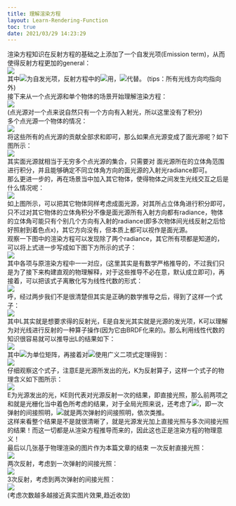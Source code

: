 ```yaml
---
title: 理解渲染方程
layout: Learn-Rendering-Function
toc: true
date: 2021/03/29 14:23:29
---
```


渲染方程知识在反射方程的基础之上添加了一个自发光项(Emission term)，从而使得反射方程更加的general：<br />![](assets/post_images/Learn-Rendering-Function/image_000.svg#from=paste&height=60&id=u5053a189&margin=%5Bobject%20Object%5D&originHeight=60&originWidth=675&originalType=url&status=done&style=none&taskId=uf97a40c6-c7d2-4760-acd7-1ffa0f08202&width=675)<br />其中![](assets/post_images/Learn-Rendering-Function/image_001.svg#from=paste&height=26&id=ud4d2b6f5&margin=%5Bobject%20Object%5D&originHeight=26&originWidth=82&originalType=url&status=done&style=none&taskId=u528090d5-3a7e-4c04-abd6-2b740219b9d&width=82)为自发光项，反射方程中的![](assets/post_images/Learn-Rendering-Function/image_002.svg#from=paste&height=20&id=ucb6907f8&margin=%5Bobject%20Object%5D&originHeight=20&originWidth=39&originalType=url&status=done&style=none&taskId=u51575161-1e50-4938-a5db-ba1feec36cb&width=39)用，![](assets/post_images/Learn-Rendering-Function/image_003.svg#from=paste&height=18&id=uc0cadec9&margin=%5Bobject%20Object%5D&originHeight=18&originWidth=48&originalType=url&status=done&style=none&taskId=ua6266ff7-263b-4dec-8135-0cf9251c6bc&width=48)代替。 (tips：所有光线方向均指向外)<br />接下来从一个点光源和单个物体的场景开始理解渲染方程：<br />![](assets/post_images/Learn-Rendering-Function/image_004.jpg#from=paste&height=657&id=u035b5508&margin=%5Bobject%20Object%5D&originHeight=657&originWidth=930&originalType=url&status=done&style=none&taskId=u30f561ef-7efa-432c-ab01-7de9a2ca02a&width=930)<br />(点光源对一个点来说自然只有一个方向有入射光，所以这里没有了积分)<br />多个点光源一个物体的情况：<br />![](assets/post_images/Learn-Rendering-Function/image_005.jpeg#from=paste&height=494&id=ued2b1060&margin=%5Bobject%20Object%5D&originHeight=494&originWidth=720&originalType=url&status=done&style=none&taskId=u65dccea6-a3be-4897-b10f-30a732616e6&width=720)<br />将这些所有的点光源的贡献全部求和即可，那么如果点光源变成了面光源呢？如下图所示：<br />![](assets/post_images/Learn-Rendering-Function/image_006.jpeg#from=paste&height=488&id=u2fa50f4f&margin=%5Bobject%20Object%5D&originHeight=488&originWidth=720&originalType=url&status=done&style=none&taskId=uf0fb89f3-2567-4956-8407-86fbbce3c1b&width=720)<br />其实面光源就相当于无穷多个点光源的集合，只需要对 面光源所在的立体角范围进行积分，并且能够确定不同立体角方向的面光源的入射光radiance即可。<br />那么更进一步的，再在场景当中加入其它物体，使得物体之间发生光线交互之后是什么情况呢：<br />![](assets/post_images/Learn-Rendering-Function/image_007.jpeg#from=paste&height=664&id=u7a7e8f88&margin=%5Bobject%20Object%5D&originHeight=664&originWidth=1002&originalType=url&status=done&style=none&taskId=u39228808-6f88-4c21-80bc-b82ebe8acf6&width=1002)<br />如上图所示，可以把其它物体同样考虑成面光源，对其所占立体角进行积分即可，只不过对其它物体的立体角积分不像是面光源所有入射方向都有radiance，物体的立体角可能只有个别几个方向有入射的radiance(即多次物体间光线反射之后恰好照射到着色点x)，其它方向没有，但本质上都可以视作是面光源。<br />观察一下图中的渲染方程可以发现除了两个radiance，其它所有项都是知道的，可以将上式进一步写成如下图下方所示的式子：<br />![](assets/post_images/Learn-Rendering-Function/image_008.jpeg#from=paste&height=692&id=u7adae7bf&margin=%5Bobject%20Object%5D&originHeight=692&originWidth=949&originalType=url&status=done&style=none&taskId=u7c659315-72ac-43a5-8574-25693656f9f&width=949)<br />其中各项与原渲染方程中一一对应，(这里其实是有数学严格推导的，不过我们只是为了接下来构建直观的物理解释，对于这些推导不必在意，默认成立即可)，再接着，可以把该式子离散化写为线性代数的形式：<br />![](assets/post_images/Learn-Rendering-Function/image_009.jpeg#from=paste&height=600&id=uee940472&margin=%5Bobject%20Object%5D&originHeight=600&originWidth=905&originalType=url&status=done&style=none&taskId=u1f40b2bc-9fd5-4216-a1c1-eb07f9b1545&width=905)<br />呼，经过两步我们不是很清楚但其实是正确的数学推导之后，得到了这样一个式子：<br />![](assets/post_images/Learn-Rendering-Function/image_010.svg#from=paste&height=44&id=ue983ecb0&margin=%5Bobject%20Object%5D&originHeight=44&originWidth=675&originalType=url&status=done&style=none&taskId=u644ca86e-1aae-4f3c-953a-e8f5477d111&width=675)<br />其中L其实就是想要求得的反射光，E是自发光其实就是光源的发光项，K可以理解为对光线进行反射的一种算子操作(因为它由BRDF化来的)。那么利用线性代数的知识很容易就可以推导出L的结果如下：<br />![](assets/post_images/Learn-Rendering-Function/image_011.svg#from=paste&height=119&id=u5502b580&margin=%5Bobject%20Object%5D&originHeight=119&originWidth=675&originalType=url&status=done&style=none&taskId=u010f3605-0794-461d-b971-1342a9d9461&width=675)<br />其中![](assets/post_images/Learn-Rendering-Function/image_012.svg#from=paste&height=20&id=ud055ec3a&margin=%5Bobject%20Object%5D&originHeight=20&originWidth=11&originalType=url&status=done&style=none&taskId=uc64ea126-eb03-4811-807a-4c82577bb67&width=11)为单位矩阵，再接着对![](assets/post_images/Learn-Rendering-Function/image_013.svg#from=paste&height=29&id=u98694ab0&margin=%5Bobject%20Object%5D&originHeight=29&originWidth=92&originalType=url&status=done&style=none&taskId=u13eae111-f881-4552-9876-a5bd5e632a3&width=92)使用广义二项式定理得到：<br />![](assets/post_images/Learn-Rendering-Function/image_014.svg#from=paste&height=68&id=u7414a4bf&margin=%5Bobject%20Object%5D&originHeight=68&originWidth=675&originalType=url&status=done&style=none&taskId=u521bfb76-3650-4816-a8df-0ff0e2062dd&width=675)<br />仔细观察这个式子，注意E是光源所发出的光，K为反射算子，这样一个式子的物理含义如下图所示：<br />![](assets/post_images/Learn-Rendering-Function/image_015.jpeg#from=paste&height=506&id=u0e37ee21&margin=%5Bobject%20Object%5D&originHeight=506&originWidth=720&originalType=url&status=done&style=none&taskId=u051abbe1-40ea-4f86-91f1-d57a4da76d3&width=720)<br />E为光源发出的光，KE则代表对光源反射一次的结果，即直接光照，那么前两项之和就是光栅化当中着色所考虑的结果，对于全局光照来说，还考虑了![](assets/post_images/Learn-Rendering-Function/image_016.svg#from=paste&height=24&id=u2a229b90&margin=%5Bobject%20Object%5D&originHeight=24&originWidth=44&originalType=url&status=done&style=none&taskId=u6cbae9e2-9365-42e0-9d54-79173ce9ec3&width=44)，即一次弹射的间接照明，![](assets/post_images/Learn-Rendering-Function/image_017.svg#from=paste&height=24&id=u7f5a3bc4&margin=%5Bobject%20Object%5D&originHeight=24&originWidth=44&originalType=url&status=done&style=none&taskId=u38613fdf-8b91-4ed8-adbc-90092b16d9a&width=44)就是两次弹射的间接照明，依次类推。<br />这样来看整个结果是不是就很清晰了，就是光源发光加上直接光照与多次间接光照的结果！而这一切都是从渲染方程推导而来的，因此这也正是渲染方程的物理意义！<br />最后以几张基于物理渲染的图片作为本篇文章的结束 一次反射直接光照：<br />![](assets/post_images/Learn-Rendering-Function/image_018.png#from=paste&height=539&id=uf3688d11&margin=%5Bobject%20Object%5D&originHeight=539&originWidth=720&originalType=url&status=done&style=none&taskId=uf6770bbf-0f0c-4f6c-ae0f-1bf1bf6a7e3&width=720)<br />两次反射，考虑到一次弹射的间接光照：<br />![](assets/post_images/Learn-Rendering-Function/image_019.jpeg#from=paste&height=690&id=udbb8cc11&margin=%5Bobject%20Object%5D&originHeight=690&originWidth=970&originalType=url&status=done&style=none&taskId=u4c53f7c3-47a8-4543-b328-d0d2ea89b42&width=970)<br />3次反射，考虑到两次弹射的间接光照：<br />![](assets/post_images/Learn-Rendering-Function/image_020.jpeg#from=paste&height=738&id=uf321254c&margin=%5Bobject%20Object%5D&originHeight=738&originWidth=985&originalType=url&status=done&style=none&taskId=ubd722515-08f5-43ad-9fe8-dab342c7e08&width=985)<br />(考虑次数越多越接近真实图片效果,趋近收敛)
